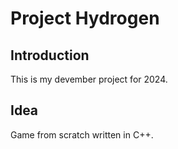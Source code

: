 # Project Hydrogen

## Introduction

This is my devember project for 2024.

## Idea

Game from scratch written in C++.
